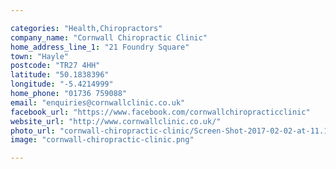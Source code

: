 ```yaml
---

categories: "Health,Chiropractors"
company_name: "Cornwall Chiropractic Clinic"
home_address_line_1: "21 Foundry Square"
town: "Hayle"
postcode: "TR27 4HH"
latitude: "50.1838396"
longitude: "-5.4214999"
home_phone: "01736 759088"
email: "enquiries@cornwallclinic.co.uk"
facebook_url: "https://www.facebook.com/cornwallchiropracticclinic"
website_url: "http://www.cornwallclinic.co.uk/"
photo_url: "cornwall-chiropractic-clinic/Screen-Shot-2017-02-02-at-11.18.32.png.png"
image: "cornwall-chiropractic-clinic.png"

---
```

